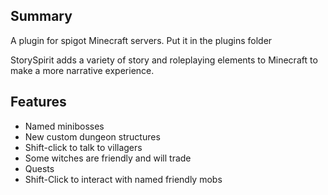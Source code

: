 ## Summary

A plugin for spigot Minecraft servers. Put it in the plugins folder

StorySpirit adds a variety of story and roleplaying elements to Minecraft to make a more narrative experience.

## Features
 * Named minibosses
 * New custom dungeon structures
 * Shift-click to talk to villagers
 * Some witches are friendly and will trade
 * Quests
 * Shift-Click to interact with named friendly mobs
